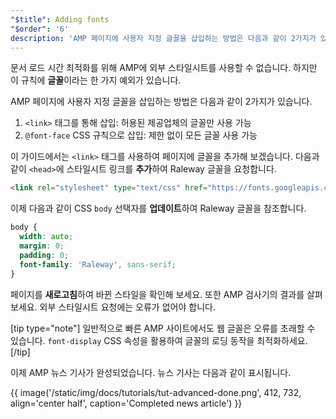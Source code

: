 ```yaml
---
"$title": Adding fonts
"$order": '6'
description: 'AMP 페이지에 사용자 지정 글꼴을 삽입하는 방법은 다음과 같이 2가지가 있습니다. 1. <link> 태그를 통해 삽입: 허용된 제공업체의 글꼴만 사용 가능. 2...'
---
```


문서 로드 시간 최적화를 위해 AMP에 외부 스타일시트를 사용할 수 없습니다. 하지만 이 규칙에 **글꼴**이라는 한 가지 예외가 있습니다.

AMP 페이지에 사용자 지정 글꼴을 삽입하는 방법은 다음과 같이 2가지가 있습니다.

1. `<link>` 태그를 통해 삽입: 허용된 제공업체의 글꼴만 사용 가능
2. `@font-face` CSS 규칙으로 삽입: 제한 없이 모든 글꼴 사용 가능

이 가이드에서는 `<link>` 태그를 사용하여 페이지에 글꼴을 추가해 보겠습니다. 다음과 같이 `<head>`에 스타일시트 링크를 **추가**하여 Raleway 글꼴을 요청합니다.

```html
<link rel="stylesheet" type="text/css" href="https://fonts.googleapis.com/css?family=Raleway">
```

이제 다음과 같이 CSS `body` 선택자를 **업데이트**하여 Raleway 글꼴을 참조합니다.

```css
body {
  width: auto;
  margin: 0;
  padding: 0;
  font-family: 'Raleway', sans-serif;
}
```

페이지를 **새로고침**하여 바뀐 스타일을 확인해 보세요. 또한 AMP 검사기의 결과를 살펴보세요. 외부 스타일시트 요청에는 오류가 없어야 합니다.

[tip type="note"] 일반적으로 빠른 AMP 사이트에서도 웹 글꼴은 오류를 초래할 수 있습니다. <a><code>font-display</code></a> CSS 속성을 활용하여 글꼴의 로딩 동작을 최적화하세요. [/tip]

이제 AMP 뉴스 기사가 완성되었습니다. 뉴스 기사는 다음과 같이 표시됩니다.

{{ image('/static/img/docs/tutorials/tut-advanced-done.png', 412, 732, align='center half', caption='Completed news article') }}
